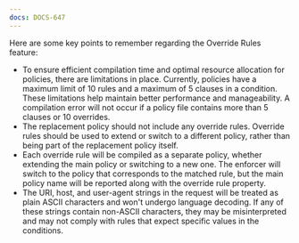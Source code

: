 ```yaml
---
docs: DOCS-647
---
```


Here are some key points to remember regarding the Override Rules feature:

- To ensure efficient compilation time and optimal resource allocation for policies, there are limitations in place. Currently, policies have a maximum limit of 10 rules and a maximum of 5 clauses in a condition. These limitations help maintain better performance and manageability. A compilation error will not occur if a policy file contains more than 5 clauses or 10 overrides.
- The replacement policy should not include any override rules. Override rules should be used to extend or switch to a different policy, rather than being part of the replacement policy itself.
- Each override rule will be compiled as a separate policy, whether extending the main policy or switching to a new one. The enforcer will switch to the policy that corresponds to the matched rule, but the main policy name will be reported along with the override rule property.
- The URI, host, and user-agent strings in the request will be treated as plain ASCII characters and won't undergo language decoding. If any of these strings contain non-ASCII characters, they may be misinterpreted and may not comply with rules that expect specific values in the conditions.